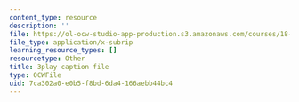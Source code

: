 ```yaml
---
content_type: resource
description: ''
file: https://ol-ocw-studio-app-production.s3.amazonaws.com/courses/18-086-mathematical-methods-for-engineers-ii-spring-2006/7ca302a0e0b5f8bd6da4166aebb44bc4_ZpOJJk6en2o.srt
file_type: application/x-subrip
learning_resource_types: []
resourcetype: Other
title: 3play caption file
type: OCWFile
uid: 7ca302a0-e0b5-f8bd-6da4-166aebb44bc4
---
```

